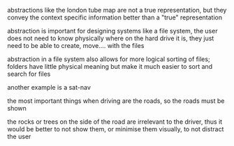 abstractions like the london tube map are not a true representation, but they convey the context specific information better than a "true" representation

abstraction is important for designing systems like a file system, the user does not need to know physically where on the hard drive it is, they just need to be able to create, move.... with the files

abstraction in a file system also allows for more logical sorting of files; folders have little physical meaning but make it much easier to sort and search for files

another example is a sat-nav

the most important things when driving are the roads, so the roads must be shown

the rocks or trees on the side of the road are irrelevant to the driver, thus it would be better to not show them, or minimise them visually, to not distract the user